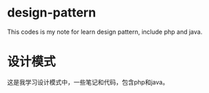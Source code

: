 # design-pattern
This codes is my note for learn design pattern, include php and java.

# 设计模式
这是我学习设计模式中，一些笔记和代码，包含php和java。